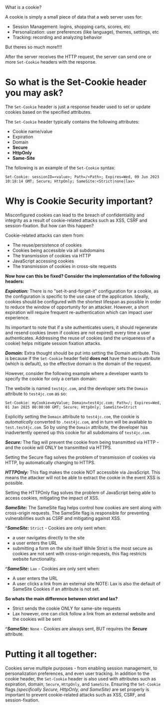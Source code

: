 
What is a cookie?

A cookie is simply a small piece of data that a web server uses for:
- Session Management: logins, shopping carts, scores, etc
- Personalization: user preferences (like language), themes, settings, etc
- Tracking: recording and analyzing behavior

But theres so much more!!!!

After the server receives the HTTP request, the server can send one or more `Set-Cookie` headers with the response.

# So what is the Set-Cookie header you may ask?

The `Set-Cookie` header is just a response header used to set or update cookies based on the specified attributes.

The `Set-Cookie` header typically contains the following attributes:
- Cookie name/value
- Expiration
- Domain
- **Secure** 
- **HttpOnly** 
- **Same-Site**

The following is an example of the `Set-Cookie` syntax:
```
Set-Cookie: sessionID=<value>; Path=/<Path>; Expires=Wed, 09 Jun 2023 10:18:14 GMT; Secure; HttpOnly; SameSite:<Strict|none|lax>
```

# Why is Cookie Security important?

Misconfigured cookies can lead to the breach of confidentiality and integrity as a result of cookie-related attacks such as XSS, CSRF and session-fixation. But how can this happen?

Cookie-related attacks can stem from:
- The reuse/persistence of cookies 
- Cookies being accessible via all subdomains 
- The transmission of cookies via HTTP 
- JavaScript accessing cookies 
- The transmission of cookies in cross-site requests 

**Now how can this be fixed? Consider the implementation of the following headers:**

***Expiration:***
There is no "set-it-and-forget-it" configuration for a cookie, as the configuration is specific to the use case of the application. Ideally, cookies should be configured with the shortest lifespan as possible in order to reduce the window of opportunity for an attacker. However, a short expiration will require frequent re-authentication which can impact user experience. 

Its important to note that if a site authenticates users, it should regenerate and resend cookies (even if cookies are not expired) every time a user authenticates. Addressing the reuse of cookies (and the uniqueness of a cookie) helps mitigate session fixation attacks.

***Domain:***
Extra thought should be put into setting the Domain attribute. This is because if the `Set-Cookie` header field **does not** have the `Domain` attribute (which is default), so the effective domain is the domain of the request.

However, consider the following example where a developer wants to specify the cookie for only a certain domain:

The website is named `test4jc.com`, and the developer sets the `Domain` attribute to `test4jc.com` as so:
```
Set-Cookie: myCookie=myValue; Domain=test4jc.com; Path=/; Expires=Wed, 01 Jan 2025 00:00:00 GMT; Secure; HttpOnly; SameSite=Strict
```

Explicitly setting the `Domain` attribute to `test4jc.com`, the cookie is *automatically* converted to `.test4jc.com`, and in turn will be available to `test.test4jc.com`. So by using the `Domain` attribute, the developer has inadvertently opened up this cookie for all subdomains of `test4jc.com`.

***Secure:***
The flag will prevent the cookie from being transmitted via HTTP - and the cookie will ONLY be transmitted via HTTPS. 

Setting the Secure flag solves the problem of transmission of cookies via HTTP, by automatically changing to HTTPS.

***HTTPOnly:***
This flag makes the cookie NOT accessible via JavaScript. This means the attacker will not be able to extract the cookie in the event XSS is possible.

Setting the HTTPOnly flag solves the problem of JavaScript being able to access cookies, mitigating the impact of XSS.

***SameSite:***
The SameSite flag helps control how cookies are sent along with cross-origin requests. The SameSite flag is responsible for preventing vulnerabilities such as CSRF and mitigating against XSS.

^***SameSite:*** `Strict` - Cookies are only sent when:
- a user navigates directly to the site  
- a user enters the URL
- submitting a form on the site itself
While Strict is the most secure as cookies are not sent with cross-origin requests, this flag restricts website functionality.

^***SameSite:*** `Lax` - Cookies are only sent when:
- A user enters the URL
- A user clicks a link from an external site
NOTE: Lax is also the default of SameSite Cookies if an attribute is not set.

**So whats the main difference between strict and lax?**
- Strict sends the cookie ONLY for same-site requests
- Lax however, one can click follow a link from an external website and the cookies will be sent

^***SameSite:*** `None` - Cookies are always sent, BUT requires the ***Secure*** attribute.


# Putting it all together:

Cookies serve multiple purposes - from enabling session management, to personalization preferences, and even user tracking. In addition to the cookie header, the `Set-Cookie` header is also used with attributes such as expiration, domain, `Secure`, `HttpOnly`, and `SameSite`. Ensuring the `Set-Cookie` flags *(specifically Secure, HttpOnly, and SameSite)* are set properly is important to prevent cookie-related attacks such as XSS, CSRF, and session-fixation.





